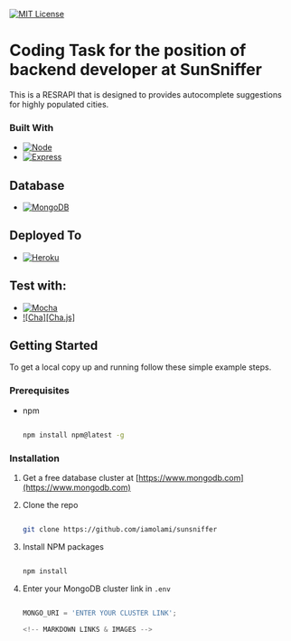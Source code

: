 [![MIT License][license-shield]][license-url]

# Coding Task for the position of backend developer at SunSniffer
This is a RESRAPI that is designed to provides autocomplete suggestions for highly populated cities.


### Built With

* [![Node][Node.js]][Node-url]
* [![Express][Express.js]][Express-url]

## Database
* [![MongoDB][MongoDB.org]][MongoDB-url]

## Deployed To
* [![Heroku][Heroku.js]][Heroku-url]

## Test with:
* [![Mocha][Mocha.js]][Mocha-url]
* [![Cha][Cha.js]][Chai-url]

<!-- GETTING STARTED -->

## Getting Started


To get a local copy up and running follow these simple example steps.

### Prerequisites
* npm

  ```sh

  npm install npm@latest -g

  ```

### Installation

1. Get a free database cluster at [https://www.mongodb.com](https://www.mongodb.com)

2. Clone the repo

   ```sh

   git clone https://github.com/iamolami/sunsniffer

   ```

3. Install NPM packages

   ```sh

   npm install

   ```

4. Enter your MongoDB cluster link in `.env`

   ```js

   MONGO_URI = 'ENTER YOUR CLUSTER LINK';
   
   <!-- MARKDOWN LINKS & IMAGES -->

<!-- https://www.markdownguide.org/basic-syntax/#reference-style-links -->

[contributors-shield]: https://img.shields.io/github/contributors/othneildrew/Best-README-Template.svg?style=for-the-badge

[contributors-url]: https://github.com/othneildrew/Best-README-Template/graphs/contributors

[forks-shield]: https://img.shields.io/github/forks/othneildrew/Best-README-Template.svg?style=for-the-badge

[forks-url]: https://github.com/othneildrew/Best-README-Template/network/members

[stars-shield]: https://img.shields.io/github/stars/othneildrew/Best-README-Template.svg?style=for-the-badge

[stars-url]: https://github.com/othneildrew/Best-README-Template/stargazers

[issues-shield]: https://img.shields.io/github/issues/othneildrew/Best-README-Template.svg?style=for-the-badge

[issues-url]: https://github.com/othneildrew/Best-README-Template/issues

[license-shield]: https://img.shields.io/github/license/othneildrew/Best-README-Template.svg?style=for-the-badge

[license-url]: https://github.com/othneildrew/Best-README-Template/blob/master/LICENSE.txt

[linkedin-shield]: https://img.shields.io/badge/-LinkedIn-black.svg?style=for-the-badge&logo=linkedin&colorB=555

[linkedin-url]: https://linkedin.com/in/othneildrew

[product-screenshot]: images/screenshot.png

[Node.js]: https://img.shields.io/badge/Node.js-43853D?style=for-the-badge&logo=node.js&logoColor=white

[Node-url]: https://nodejs.org/

[Express.js]: https://img.shields.io/badge/Express.js-404D59?style=for-the-badge

[Express-url]: https://expressjs.com/

[MongoDB.org]: https://img.shields.io/badge/MongoDB-4EA94B?style=for-the-badge&logo=mongodb&logoColor=white

[MongoDB-url]: https://www.mongodb.com/

[Heroku.js]: https://img.shields.io/badge/Heroku-430098?style=for-the-badge&logo=heroku&logoColor=white

[Heroku-url]: https://heroku.com/

[Mocha.js]: https://img.shields.io/badge/mocha.js-323330?style=for-the-badge&logo=mocha&logoColor=Brown

[Mocha-url]: https://mochajs.org/

[Chai.js]: https://img.shields.io/badge/chai.js-323330?style=for-the-badge&logo=chai&logoColor=red

[Chai-url]: https://www.chaijs.com/

[React.js]: https://img.shields.io/badge/React-20232A?style=for-the-badge&logo=react&logoColor=61DAFB

[React-url]: https://reactjs.org/

[Vue.js]: https://img.shields.io/badge/Vue.js-35495E?style=for-the-badge&logo=vuedotjs&logoColor=4FC08D

[Vue-url]: https://vuejs.org/

[Angular.io]: https://img.shields.io/badge/Angular-DD0031?style=for-the-badge&logo=angular&logoColor=white

[Angular-url]: https://angular.io/

[Svelte.dev]: https://img.shields.io/badge/Svelte-4A4A55?style=for-the-badge&logo=svelte&logoColor=FF3E00

[Svelte-url]: https://svelte.dev/

[Laravel.com]: https://img.shields.io/badge/Laravel-FF2D20?style=for-the-badge&logo=laravel&logoColor=white

[Laravel-url]: https://laravel.com

[Bootstrap.com]: https://img.shields.io/badge/Bootstrap-563D7C?style=for-the-badge&logo=bootstrap&logoColor=white

[Bootstrap-url]: https://getbootstrap.com

[JQuery.com]: https://img.shields.io/badge/jQuery-0769AD?style=for-the-badge&logo=jquery&logoColor=white

[JQuery-url]: https://jquery.com 
   


